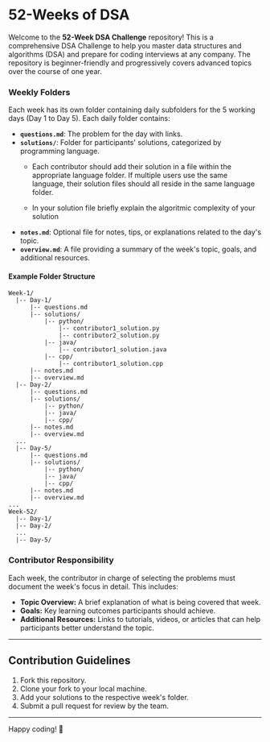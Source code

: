 # 52-Weeks of DSA

Welcome to the **52-Week DSA Challenge** repository! This is a comprehensive DSA Challenge to help you master data structures and algorithms (DSA) and prepare for coding interviews at any company. The repository is beginner-friendly and progressively covers advanced topics over the course of one year.

### Weekly Folders
Each week has its own folder containing daily subfolders for the 5 working days (Day 1 to Day 5). Each daily folder contains:
- **`questions.md`**: The problem for the day with links.
- **`solutions/`**: Folder for participants' solutions, categorized by programming language.
  - Each contributor should add their solution in a file within the appropriate language folder. If multiple users use the same language, their solution files should all reside in the same language folder.

  - In your solution file briefly explain the algoritmic complexity of your solution 
- **`notes.md`**: Optional file for notes, tips, or explanations related to the day's topic.
- **`overview.md`**: A file providing a summary of the week's topic, goals, and additional resources.
#### Example Folder Structure
```plaintext
Week-1/
  |-- Day-1/
      |-- questions.md
      |-- solutions/
          |-- python/
              |-- contributor1_solution.py
              |-- contributor2_solution.py
          |-- java/
              |-- contributor1_solution.java
          |-- cpp/
              |-- contributor1_solution.cpp
      |-- notes.md
      |-- overview.md
  |-- Day-2/
      |-- questions.md
      |-- solutions/
          |-- python/
          |-- java/
          |-- cpp/
      |-- notes.md
      |-- overview.md
  ...
  |-- Day-5/
      |-- questions.md
      |-- solutions/
          |-- python/
          |-- java/
          |-- cpp/
      |-- notes.md
      |-- overview.md
...
Week-52/
  |-- Day-1/
  |-- Day-2/
  ...
  |-- Day-5/
```


### Contributor Responsibility
Each week, the contributor in charge of selecting the problems must document the week's focus in detail. This includes:
- **Topic Overview:** A brief explanation of what is being covered that week.
- **Goals:** Key learning outcomes participants should achieve.
- **Additional Resources:** Links to tutorials, videos, or articles that can help participants better understand the topic.
---

  
## Contribution Guidelines
1. Fork this repository.
2. Clone your fork to your local machine.
3. Add your solutions to the respective week's folder.
4. Submit a pull request for review by the team.

---

Happy coding! 🎉
